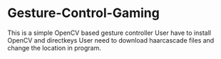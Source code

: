 # Gesture-Control-Gaming
This is a simple OpenCV based gesture controller
User have to install OpenCV and directkeys
User need to download haarcascade files and change the location in program.
